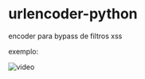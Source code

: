 # urlencoder-python

encoder para bypass de filtros xss


exemplo:

![video](https://i.imgur.com/yDgBAAo.gif)
